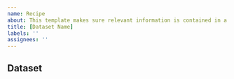 ```yaml
---
name: Recipe
about: This template makes sure relevant information is contained in a new recipe pull request.
title: [Dataset Name]
labels: ''
assignees: ''
---
```


<!--
👋 Thanks for opening a PR! This template describes the relevant information for a new recipe pull request.

Appropriate files:
Do you have a recipe module (ex. recipe.py) meta.yaml in this PR? If you don't know what those are, please check out the sandbox https://mybinder.org/v2/gh/pangeo-forge/sandbox/binder or https://pangeo-forge.readthedocs.io/en/latest/introduction_tutorial/intro_tutorial_part3.html
-->

## Dataset

<!-- If you have created an issue for this dataset, please reference it here.  If not, you can include the relevant information from the issue template  https://github.com/pangeo-forge/staged-recipes/issues/new/choose in this PR -->
